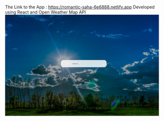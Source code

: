 The Link to the App : https://romantic-saha-6e6888.netlify.app
Developed using React and Open Weather Map API
![alt text](https://github.com/Ibutich/mypwa/blob/master/pwa.png?raw=true)



